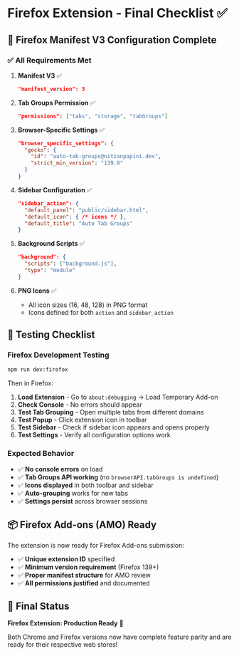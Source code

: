 # Firefox Extension - Final Checklist ✅

## 🎯 Firefox Manifest V3 Configuration Complete

### ✅ All Requirements Met

1. **Manifest V3** ✅

   ```json
   "manifest_version": 3
   ```

2. **Tab Groups Permission** ✅

   ```json
   "permissions": ["tabs", "storage", "tabGroups"]
   ```

3. **Browser-Specific Settings** ✅

   ```json
   "browser_specific_settings": {
     "gecko": {
       "id": "auto-tab-groups@nitzanpapini.dev",
       "strict_min_version": "139.0"
     }
   }
   ```

4. **Sidebar Configuration** ✅

   ```json
   "sidebar_action": {
     "default_panel": "public/sidebar.html",
     "default_icon": { /* icons */ },
     "default_title": "Auto Tab Groups"
   }
   ```

5. **Background Scripts** ✅

   ```json
   "background": {
     "scripts": ["background.js"],
     "type": "module"
   }
   ```

6. **PNG Icons** ✅
   - All icon sizes (16, 48, 128) in PNG format
   - Icons defined for both `action` and `sidebar_action`

## 🧪 Testing Checklist

### Firefox Development Testing

```bash
npm run dev:firefox
```

Then in Firefox:

1. **Load Extension** - Go to `about:debugging` → Load Temporary Add-on
2. **Check Console** - No errors should appear
3. **Test Tab Grouping** - Open multiple tabs from different domains
4. **Test Popup** - Click extension icon in toolbar
5. **Test Sidebar** - Check if sidebar icon appears and opens properly
6. **Test Settings** - Verify all configuration options work

### Expected Behavior

- ✅ **No console errors** on load
- ✅ **Tab Groups API working** (no `browserAPI.tabGroups is undefined`)
- ✅ **Icons displayed** in both toolbar and sidebar
- ✅ **Auto-grouping** works for new tabs
- ✅ **Settings persist** across browser sessions

## 📦 Firefox Add-ons (AMO) Ready

The extension is now ready for Firefox Add-ons submission:

- ✅ **Unique extension ID** specified
- ✅ **Minimum version requirement** (Firefox 139+)
- ✅ **Proper manifest structure** for AMO review
- ✅ **All permissions justified** and documented

## 🚀 Final Status

**Firefox Extension: Production Ready** 🎉

Both Chrome and Firefox versions now have complete feature parity and are ready for their respective web stores!
